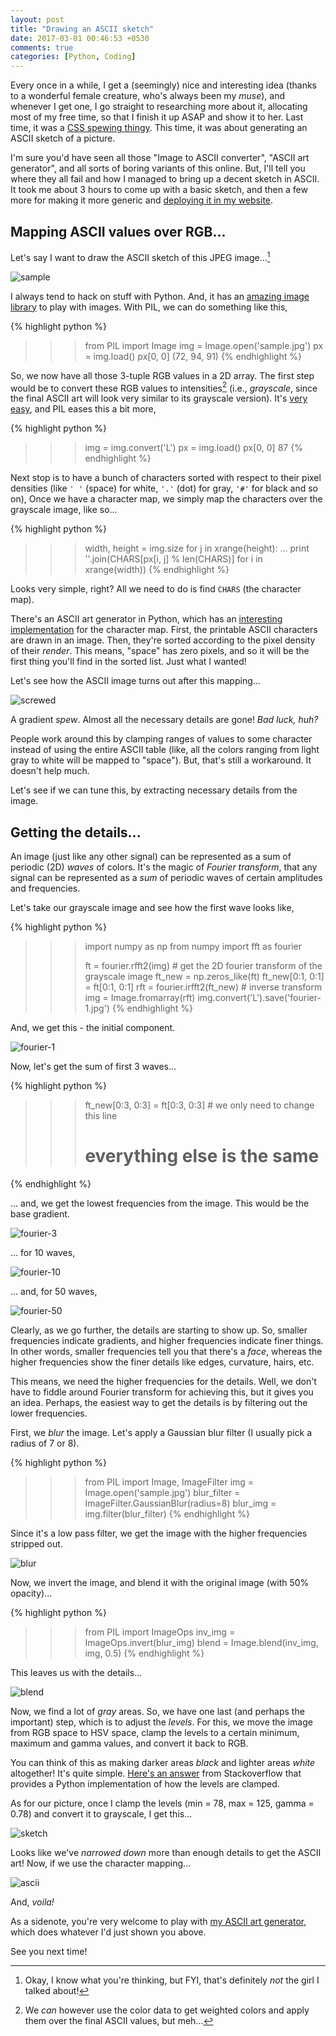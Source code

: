 ```yaml
---
layout: post
title: "Drawing an ASCII sketch"
date: 2017-03-01 00:46:53 +0530
comments: true
categories: [Python, Coding]
---
```


Every once in a while, I get a (seemingly) nice and interesting idea (thanks to a wonderful female creature, who's always been my *muse*), and whenever I get one, I go straight to researching more about it, allocating most of my free time, so that I finish it up ASAP and show it to her. Last time, it was a [CSS spewing thingy](https://github.com/wafflespeanut/AISH). This time, it was about generating an ASCII sketch of a picture.

I'm sure you'd have seen all those "Image to ASCII converter", "ASCII art generator", and all sorts of boring variants of this online. But, I'll tell you where they all fail and how I managed to bring up a decent sketch in ASCII. It took me about 3 hours to come up with a basic sketch, and then a few more for making it more generic and [deploying it in my website](https://waffles.space/ascii-gen/).

<!-- more -->

## Mapping ASCII values over RGB...

Let's say I want to draw the ASCII sketch of this JPEG image...[^1]

![sample](/images/ascii/sample.jpg)

I always tend to hack on stuff with Python. And, it has an [amazing image library](https://en.wikipedia.org/wiki/Python_Imaging_Library) to play with images. With PIL, we can do something like this,

{% highlight python %}
>>> from PIL import Image
>>> img = Image.open('sample.jpg')
>>> px = img.load()
>>> px[0, 0]
(72, 94, 91)
{% endhighlight %}

So, we now have all those 3-tuple RGB values in a 2D array. The first step would be to convert these RGB values to intensities[^2] (i.e., *grayscale*, since the final ASCII art will look very similar to its grayscale version). It's [very easy](https://en.wikipedia.org/wiki/Grayscale#Luma_coding_in_video_systems), and PIL eases this a bit more,

{% highlight python %}
>>> img = img.convert('L')
>>> px = img.load()
>>> px[0, 0]
87
{% endhighlight %}

Next stop is to have a bunch of characters sorted with respect to their pixel densities (like `' '` (space) for white, `'.'` (dot) for gray, `'#'` for black and so on), Once we have a character map, we simply map the characters over the grayscale image, like so...

{% highlight python %}
>>> width, height = img.size
>>> for j in xrange(height):
...     print ''.join(CHARS[px[i, j] % len(CHARS)] for i in xrange(width))
{% endhighlight %}

Looks very simple, right? All we need to do is find `CHARS` (the character map).

There's an ASCII art generator in Python, which has an [interesting implementation](https://github.com/ajalt/pyasciigen/blob/48a5e5ffa5d2ab28637a4724e5b1ce0609b982dd/asciigen.py#L84) for the character map. First, the printable ASCII characters are drawn in an image. Then, they're sorted according to the pixel density of their *render*. This means, "space" has zero pixels, and so it will be the first thing you'll find in the sorted list. Just what I wanted!

Let's see how the ASCII image turns out after this mapping...

![screwed](/images/ascii/screwed.png)

A gradient *spew*. Almost all the necessary details are gone! *Bad luck, huh?*

People work around this by clamping ranges of values to some character instead of using the entire ASCII table (like, all the colors ranging from light gray to white will be mapped to "space"). But, that's still a workaround. It doesn't help much.

Let's see if we can tune this, by extracting necessary details from the image.

## Getting the details...

An image (just like any other signal) can be represented as a sum of periodic (2D) *waves* of colors. It's the magic of *Fourier transform*, that any signal can be represented as a *sum* of periodic waves of certain amplitudes and frequencies.

Let's take our grayscale image and see how the first wave looks like,

{% highlight python %}
>>> import numpy as np
>>> from numpy import fft as fourier
>>>
>>> ft = fourier.rfft2(img)         # get the 2D fourier transform of the grayscale image
>>> ft_new = np.zeros_like(ft)
>>> ft_new[0:1, 0:1] = ft[0:1, 0:1]
>>> rft = fourier.irfft2(ft_new)    # inverse transform
>>> img = Image.fromarray(rft)
>>> img.convert('L').save('fourier-1.jpg')
{% endhighlight %}

And, we get this - the initial component.

![fourier-1](/images/ascii/fourier-1.jpg)

Now, let's get the sum of first 3 waves...

{% highlight python %}
>>> ft_new[0:3, 0:3] = ft[0:3, 0:3]     # we only need to change this line
>>> # everything else is the same
{% endhighlight %}

... and, we get the lowest frequencies from the image. This would be the base gradient.

![fourier-3](/images/ascii/fourier-3.jpg)

... for 10 waves,

![fourier-10](/images/ascii/fourier-10.jpg)

... and, for 50 waves,

![fourier-50](/images/ascii/fourier-50.jpg)

Clearly, as we go further, the details are starting to show up. So, smaller frequencies indicate gradients, and higher frequencies indicate finer things. In other words, smaller frequencies tell you that there's a *face*, whereas the higher frequencies show the finer details like edges, curvature, hairs, etc.

This means, we need the higher frequencies for the details. Well, we don't have to fiddle around Fourier transform for achieving this, but it gives you an idea. Perhaps, the easiest way to get the details is by filtering out the lower frequencies.

First, we *blur* the image. Let's apply a Gaussian blur filter (I usually pick a radius of 7 or 8).

{% highlight python %}
>>> from PIL import Image, ImageFilter
>>> img = Image.open('sample.jpg')
>>> blur_filter = ImageFilter.GaussianBlur(radius=8)
>>> blur_img = img.filter(blur_filter)
{% endhighlight %}

Since it's a low pass filter, we get the image with the higher frequencies stripped out.

![blur](/images/ascii/blur.jpg)

Now, we invert the image, and blend it with the original image (with 50% opacity)...

{% highlight python %}
>>> from PIL import ImageOps
>>> inv_img = ImageOps.invert(blur_img)
>>> blend = Image.blend(inv_img, img, 0.5)
{% endhighlight %}

This leaves us with the details...

![blend](/images/ascii/blend.jpg)

Now, we find a lot of *gray* areas. So, we have one last (and perhaps the important) step, which is to adjust the *levels*. For this, we move the image from RGB space to HSV space, clamp the levels to a certain minimum, maximum and gamma values, and convert it back to RGB.

You can think of this as making darker areas *black* and lighter areas *white* altogether! It's quite simple. [Here's an answer](https://stackoverflow.com/a/3125421/2313792) from Stackoverflow that provides a Python implementation of how the levels are clamped.

As for our picture, once I clamp the levels (min = 78, max = 125, gamma = 0.78) and convert it to grayscale, I get this...

![sketch](/images/ascii/sketch.jpg)

Looks like we've *narrowed down* more than enough details to get the ASCII art! Now, if we use the character mapping...

![ascii](/images/ascii/ascii.png)

And, *voila!*

As a sidenote, you're very welcome to play with [my ASCII art generator](https://waffles.space/ascii-gen/), which does whatever I'd just shown you above.

See you next time!

[^1]: Okay, I know what you're thinking, but FYI, that's definitely *not* the girl I talked about!

[^2]: We *can* however use the color data to get weighted colors and apply them over the final ASCII values, but meh...

